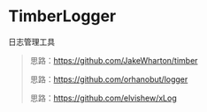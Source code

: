 # TimberLogger
日志管理工具

> 思路：https://github.com/JakeWharton/timber 
> 
> 思路：https://github.com/orhanobut/logger 
> 
> 思路：https://github.com/elvishew/xLog 
